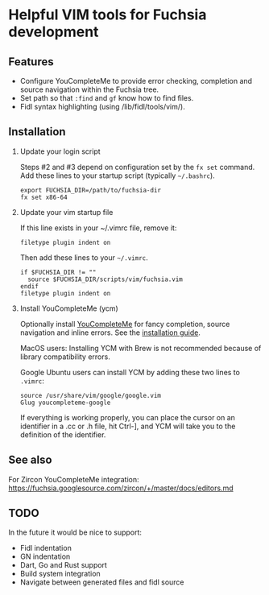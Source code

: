 # Helpful VIM tools for Fuchsia development

## Features

* Configure YouCompleteMe to provide error checking, completion and source navigation within the Fuchsia tree.
* Set path so that `:find` and `gf` know how to find files.
* Fidl syntax highlighting (using /lib/fidl/tools/vim/).

## Installation

1. Update your login script

   Steps #2 and #3 depend on configuration set by the `fx set` command. Add
   these lines to your startup script (typically `~/.bashrc`).

   ```
   export FUCHSIA_DIR=/path/to/fuchsia-dir
   fx set x86-64
   ```

1. Update your vim startup file

   If this line exists in your ~/.vimrc file, remove it:

   ```
   filetype plugin indent on
   ```

   Then add these lines to your `~/.vimrc`.

   ```
   if $FUCHSIA_DIR != ""
     source $FUCHSIA_DIR/scripts/vim/fuchsia.vim
   endif
   filetype plugin indent on
   ```

1. Install YouCompleteMe (ycm)

   Optionally install [YouCompleteMe](https://github.com/Valloric/YouCompleteMe)
   for fancy completion, source navigation and inline errors.  See the
   [installation guide](https://github.com/Valloric/YouCompleteMe#installation).

   MacOS users: Installing YCM with Brew is not recommended
   because of library compatibility errors.

   Google Ubuntu users can install YCM by adding these two lines to `.vimrc`:

   ```
   source /usr/share/vim/google/google.vim
   Glug youcompleteme-google
   ```

   If everything is working properly, you can place the cursor on an
   identifier in a .cc or .h file, hit Ctrl-], and YCM will take you
   to the definition of the identifier.

## See also

For Zircon YouCompleteMe integration:
https://fuchsia.googlesource.com/zircon/+/master/docs/editors.md

## TODO

In the future it would be nice to support:
* Fidl indentation
* GN indentation
* Dart, Go and Rust support
* Build system integration
* Navigate between generated files and fidl source
